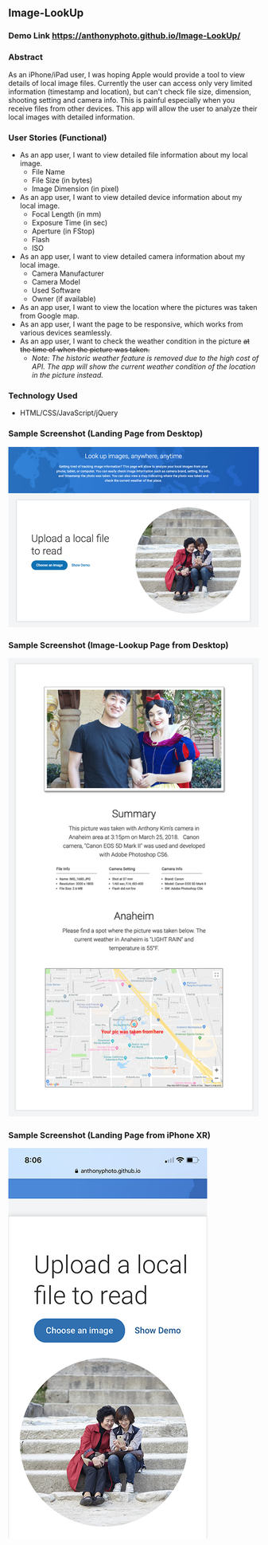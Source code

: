 ## Image-LookUp 

### Demo Link https://anthonyphoto.github.io/Image-LookUp/

### Abstract
As an iPhone/iPad user, I was hoping Apple would provide a tool to view details of local image files.  Currently the user can access only very limited information (timestamp and location), but can't check file size, dimension, shooting setting and camera info.  This is painful especially when you receive files from other devices.  This app will allow the user to analyze their local images with detailed information.

### User Stories (Functional)
* As an app user, I want to view detailed file information about my local image.
  - File Name
  - File Size (in bytes)
  - Image Dimension (in pixel)
* As an app user, I want to view detailed device information about my local image.
  - Focal Length (in mm)
  - Exposure Time (in sec)
  - Aperture (in FStop)
  - Flash
  - ISO
* As an app user, I want to view detailed camera information about my local image.
  - Camera Manufacturer
  - Camera Model
  - Used Software
  - Owner (if available)
* As an app user, I want to view the location where the pictures was taken from Google map. 
* As an app user, I want the page to be responsive, which works from various devices seamlessly.
* As an app user, I want to check the weather condition in the picture ~~at the time of when the picture was taken.~~
  - *Note: The historic weather feature is removed due to the high cost of API.  The app will show the current weather condition of the location in the picture instead.*

### Technology Used
* HTML/CSS/JavaScript/jQuery

### Sample Screenshot (Landing Page from Desktop)
![Sample1](./img/sample1.png)

### Sample Screenshot (Image-Lookup Page from Desktop)
![Sample1](./img/sample3.png)

### Sample Screenshot (Landing Page from iPhone XR)
![Sample2](./img/sample2.png)

